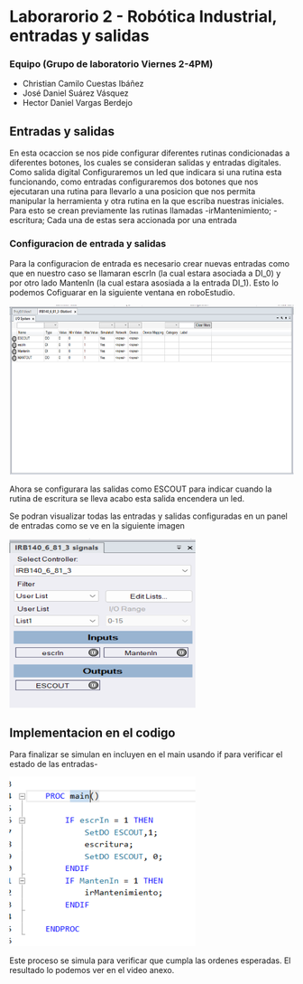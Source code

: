 # Laborarorio 2 - Robótica Industrial, entradas y salidas

### Equipo (Grupo de laboratorio Viernes 2-4PM)
- Christian Camilo Cuestas Ibáñez
- José Daniel Suárez Vásquez
- Hector Daniel Vargas Berdejo

## Entradas y salidas 


En esta ocaccion se nos pide  configurar diferentes rutinas condicionadas a diferentes botones, los cuales se consideran salidas y entradas digitales.
Como salida digital Configuraremos un led que indicara si una rutina esta funcionando, como entradas configuraremos dos botones que nos ejecutaran una rutina para llevarlo a una posicion que nos permita manipular la herramienta y otra rutina en la que escriba nuestras iniciales.
Para esto se crean previamente las rutinas llamadas 
-irMantenimiento; 
-escritura;
Cada una de estas sera accionada por una entrada

### Configuracion de entrada y salidas


Para la configuracion de entrada es necesario crear nuevas entradas como  que en nuestro caso se llamaran escrIn (la cual estara asociada a DI_0)  y por otro lado MantenIn (la cual estara asosiada a la entrada DI_1). Esto lo podemos Cofiguarar en la siguiente ventana en roboEstudio.

<img src="Images/IOScreen.png"  width="530" height="300">

Ahora se configurara las salidas como ESCOUT para indicar cuando la rutina de escritura se lleva acabo esta salida encendera un led. 

Se podran visualizar todas las entradas y salidas configuradas en un panel de entradas como se ve en la siguiente imagen 

<img src="Images/IOScreen2.png"  width="330" height="300">

## Implementacion en el codigo

Para finalizar se simulan en incluyen en el main usando if para verificar el estado de las entradas-

<img src="Images/Main.png"  width="330" height="300">

Este proceso se simula para verificar que cumpla las ordenes esperadas. El resultado lo podemos ver en el video anexo. 


